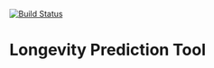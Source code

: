 [![Build Status](https://github.com/NickStrauch13/longevity-prediction/actions/workflows/python-ci.yml/badge.svg)](https://github.com/NickStrauch13/longevity-prediction/actions)

# Longevity Prediction Tool

